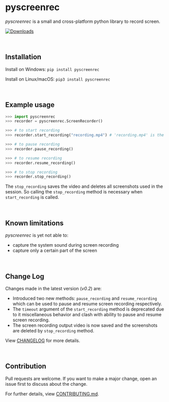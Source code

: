 # pyscreenrec

*pyscreenrec* is a small and cross-platform python library to record screen.

[![Downloads](https://pepy.tech/badge/pyscreenrec)](https://pepy.tech/project/pyscreenrec)

<br>

## Installation
Install on Windows: 
`pip install pyscreenrec`

Install on Linux/macOS: 
`pip3 install pyscreenrec`

<br>

## Example usage
``` python
>>> import pyscreenrec
>>> recorder = pyscreenrec.ScreenRecorder()

>>> # to start recording
>>> recorder.start_recording("recording.mp4") # 'recording.mp4' is the name of the output video file, may also contain full path like 'C:/Users/<user>/Videos/video.mp4'

>>> # to pause recording
>>> recorder.pause_recording()

>>> # to resume recording
>>> recorder.resume_recording()

>>> # to stop recording
>>> recorder.stop_recording()
```

The `stop_recording` saves the video and deletes all screenshots used in the session. So calling
the `stop_recording` method is necessary when `start_recording` is called.


<br>

## Known limitations
*pyscreenrec* is yet not able to:
- capture the system sound during screen recording
- capture only a certain part of the screen

<br>

## Change Log
Changes made in the latest version (*v0.2*) are:
- Introduced two new methods: `pause_recording` and `resume_recording` which can be used to pause and resume screen recording respectively.
- The `timeout` argument of the `start_recording` method is deprecated due to it miscellaneous behavior and clash with ability to pause and resume screen recording.
- The screen recording output video is now saved and the screenshots are deleted by `stop_recording` method.

View [CHANGELOG](CHANGELOG) for more details.

<br>

## Contribution
Pull requests are welcome. If you want to make a major change, open an issue first to discuss about the change.

For further details, view [CONTRIBUTING.md](CONTRIBUTING.md).